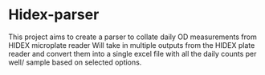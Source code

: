 # Hidex-parser
This project aims to create a parser to collate daily OD measurements from HIDEX microplate reader
Will take in multiple outputs from the HIDEX plate reader and convert them into a single excel file with all the daily counts per well/ sample based on selected options. 
